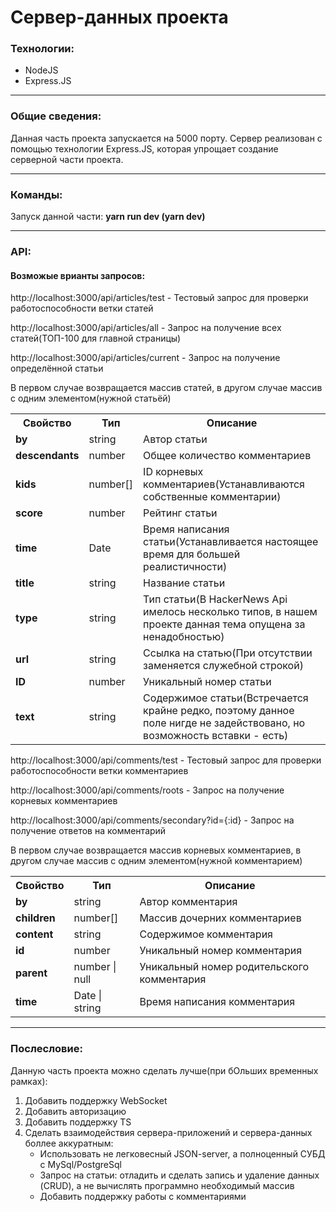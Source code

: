 <h1>Сервер-данных проекта</h1>
<h3>Технологии:</h3>

<ul>
<li>NodeJS</li>
<li>Express.JS</li>
</ul>
<hr/>
<h3>Общие сведения:</h3>
<p> Данная часть проекта запускается на 5000 порту. Сервер реализован с помощью технологии Express.JS, которая упрощает создание серверной части проекта.
</p>
<hr/>
<h3>Команды:</h3>
<p>Запуск данной части: <b>yarn run dev (yarn dev)</b></p>
<hr/>
<h3>API:</h3>
<h4>Возможые врианты запросов:</h4>
<p><a>http://localhost:3000/api/articles/test</a> - Тестовый запрос для проверки работоспособности ветки статей</p>
<p><a>http://localhost:3000/api/articles/all</a> - Запрос на получение всех статей(ТОП-100 для главной страницы)</p>
<p><a>http://localhost:3000/api/articles/current</a> - Запрос на получение определённой статьи</p>

<p>В первом случае возвращается массив статей, в другом случае массив с одним элементом(нужной статьёй)</p>
<table>
<tr><th>Свойство</th><th>Тип</th><th>Описание</th></tr>
<tr><td><b>by</b></td><td>string</td><td>Автор статьи</td></tr>
<tr><td><b>descendants</b></td><td>number</td><td>Общее количество комментариев</td></tr>
<tr><td><b>kids</b></td><td>number[]</td><td>ID корневых комментариев(Устанавливаются собственные комментарии)</td></tr>
<tr><td><b>score</b></td><td>number</td><td>Рейтинг статьи</td></tr>
<tr><td><b>time</b></td><td>Date</td><td>Время написания статьи(Устанавливается настоящее время для большей реалистичности)</td></tr>
<tr><td><b>title</b></td><td>string</td><td>Название статьи</td></tr>
<tr><td><b>type</b></td><td>string</td><td>Тип статьи(В HackerNews Api имелось несколько типов, в нашем проекте данная тема опущена за ненадобностью)</td></tr>
<tr><td><b>url</b></td><td>string</td><td>Ссылка на статью(При отсутствии заменяется служебной строкой)</td></tr>
<tr><td><b>ID</b></td><td>number</td><td>Уникальный номер статьи</td></tr>
<tr><td><b>text</b></td><td>string</td><td>Содержимое статьи(Встречается крайне редко, поэтому данное поле нигде не задействовано, но возможность вставки - есть)</td></tr>
</table>

<p><a>http://localhost:3000/api/comments/test</a> - Тестовый запрос для проверки работоспособности ветки комментариев</p>
<p><a>http://localhost:3000/api/comments/roots</a> - Запрос на получение корневых комментариев</p>
<p><a>http://localhost:3000/api/comments/secondary?id={:id}</a> - Запрос на получение ответов на комментарий</p>

<p>В первом случае возвращается массив корневых комментариев, в другом случае массив с одним элементом(нужной комментарием)</p>
<table>
<tr><th>Свойство</th><th>Тип</th><th>Описание</th></tr>
<tr><td><b>by</b></td><td>string</td><td>Автор комментария</td></tr>
<tr><td><b>children</b></td><td>number[]</td><td>Массив дочерних комментариев</td></tr>
<tr><td><b>content</b></td><td>string</td><td>Содержимое комментария</td></tr>
<tr><td><b>id</b></td><td>number</td><td>Уникальный номер комментария</td></tr>
<tr><td><b>parent</b></td><td>number | null</td><td>Уникальный номер родительского комментария</td></tr>
<tr><td><b>time</b></td><td>Date | string</td><td>Время написания комментария</td></tr>
</table>
<hr/>
<h3>Послесловие:</h3>
<div>
<p>Данную часть проекта можно сделать лучше(при бОльших временных рамках):</p>
<ol>
<li>Добавить поддержку WebSocket</li>
<li>Добавить авторизацию</li>
<li>Добавить поддержку TS</li>
<li>Сделать взаимодействия сервера-приложений и сервера-данных боллее аккуратным:
    <ul>
        <li>Использовать не легковесный JSON-server, а полноценный СУБД с MySql/PostgreSql</li>
        <li>Запрос на статьи: отладить и сделать запись и удаление данных (CRUD), а не вычислять программно необходимый массив</li>
        <li>Добавить поддержку работы с комментариями</li>
    </ul>
</li>
</ol>

</div> 